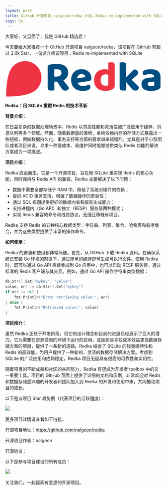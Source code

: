 ```yaml
---
layout: post
title: GitHub 开源项目 nalgeon/redka 介绍，Redis re-implemented with SQLite
tags: Go
---
```


大家好，又见面了，我是 GitHub 精选君！

今天要给大家推荐一个 GitHub 开源项目 nalgeon/redka，该项目在 GitHub 有超过 2.0k Star，一句话介绍该项目：Redis re-implemented with SQLite




![](https://raw.githubusercontent.com/nalgeon/redka/master/logo.svg)



**Redka：用 SQLite 重塑 Redis 的技术革新**

**背景介绍：**

在日益复杂的数据处理场景中，Redis 以其高性能和灵活性被广泛应用于缓存、消息队列等多个领域。然而，随着数据量的激增，单纯依赖内存的存储方式暴露出一些短板，例如数据持久化、事务支持等方面的需求越来越强烈。尤其是对于小型团队或者项目来说，寻求一种低成本、易维护同时能够提供类似 Redis 功能的解决方案成为一项挑战。

**项目介绍：**

Redka 应运而生，它是一个开源项目，旨在用 SQLite 重实现 Redis 的核心功能，同时保持与 Redis API 的兼容。Redka 主要解决了以下问题：

- 数据不需要全部存储于 RAM 中，降低了系统对硬件的依赖；
- 提供 ACID 事务支持，增强了数据操作的安全性；
- 通过 SQL 视图提供更好的数据内省和报告生成能力；
- 支持进程内（Go API）和独立（RESP）服务器两种模式；
- 实现 Redis 兼容的命令和线路协议，无缝迁移既有项目。

Redka 支持 Redis 的五种核心数据类型：字符串、列表、集合、哈希表和有序集合，并为这些类型提供了丰富的操作命令。

**如何使用：**

Redka 的安装和使用都非常简便。首先，从 GitHub 下载 Redka 源码。在确保系统已安装 Go 环境的前提下，通过简单的编译即可生成可执行文件。使用 Redka 时，既可以通过 Go API 直接集成到 Go 应用中，也可以启动 RESP 服务器，通过标准的 Redis 客户端与其交互。例如，通过 Go API 操作字符串类型数据：

```go
db.Str().Set("mykey", "value")
value, err := db.Str().Get("mykey")
if err != nil {
    fmt.Println("Error retrieving value:", err)
} else {
    fmt.Println("Retrieved value:", value)
}
```

**项目推介：**

虽然 Redka 还处于开发阶段，但它的设计理念和目前的进展已经展示了巨大的潜力。它为需要在资源受限的环境下运行的应用，或是那些寻找成本效益更高数据存储方案的项目，提供了一条新的道路。Redka 结合了 SQLite 的轻量级特性和 Redis 的高效能，为用户提供了一种新的、灵活的数据存储解决方案。考虑到 SQLite 的广泛应用和成熟稳定，Redka 项目无疑具有很高的可靠性和实用性。

随着项目的不断成熟和社区的共同努力，Redka 有望成为开发者 toolbox 中的又一重要工具。项目的 GitHub 页面上提供了详细的文档和示例，非常欢迎对 Redis 和数据存储感兴趣的开发者和团队加入到 Redka 的开发和使用中来，共同推动项目的成长。


以下是该项目 Star 趋势图（代表项目的活跃程度）：

![](https://api.star-history.com/svg?repos=nalgeon/redka&type=Timeline)

更多项目详情请查看如下链接。

开源项目地址：https://github.com/nalgeon/redka 

开源项目作者：nalgeon

开源协议：

以下是参与项目建设的所有成员：

![](https://contrib.rocks/image?repo=nalgeon/redka)

关注我们，一起探索有意思的开源项目。

